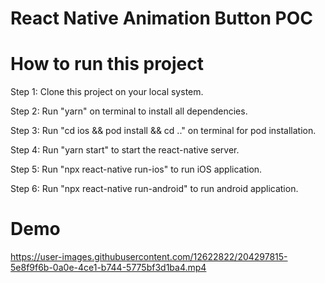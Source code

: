 # React Native Animation Button POC

# How to run this project

Step 1: Clone this project on your local system.

Step 2: Run "yarn" on terminal to install all dependencies.

Step 3: Run "cd ios && pod install && cd .." on terminal for pod installation.

Step 4: Run "yarn start" to start the react-native server.

Step 5: Run "npx react-native run-ios" to run iOS application.

Step 6: Run "npx react-native run-android" to run android application.


# Demo

https://user-images.githubusercontent.com/12622822/204297815-5e8f9f6b-0a0e-4ce1-b744-5775bf3d1ba4.mp4

